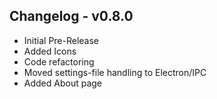 ## Changelog - v0.8.0

- Initial Pre-Release
- Added Icons
- Code refactoring
- Moved settings-file handling to Electron/IPC
- Added About page
